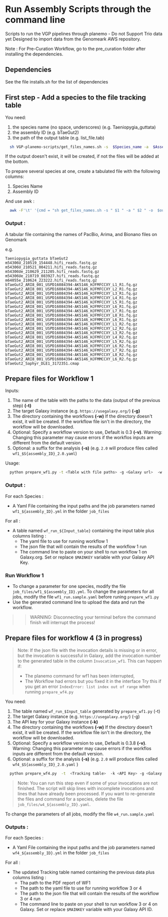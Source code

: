 # Run Assembly Scripts through the command line

Scripts to run the VGP pipelines through planemo - Do not Support Trio data yet
Designed to import data from the Genomeark AWS repository.

Note : For Pre-Curation Workflow, go to the pre_curation folder after installing the dependencies. 

## Dependencies

See the file installs.sh for the list of dependencies

## First step - Add a species to the file tracking table

You need: 
1. the species name (no space, underscores) (e.g. Taeniopygia_guttata)
2. the assembly ID (e.g. bTaeGut2)
3. the path of the output table (e.g. list_file.tab)

````bash
  sh VGP-planemo-scripts/get_files_names.sh -s  $Species_name -a  $Assembly_ID -o $output 
````

If the output doesn't exist, it will be created, if not the files will be added at the bottom. 

To prepare several species at one, create a tabulated file with the following columns:
1. Species Name
2. Assembly ID

And use awk : 

```bash
  awk -F'\t' '{cmd = "sh get_files_names.sh -s " $1 " -a " $2 " -o  $output "; system(cmd)}' $table_with_species
```


### Output : 

A tabular file containing the names of PacBio, Arima, and Bionano files on Genomark

e.g.

````tabular
Taeniopygia_guttata	bTaeGut2	m54306U_210519_154448.hifi_reads.fastq.gz m54306U_210521_004211.hifi_reads.fastq.gz m54306Ue_210629_211205.hifi_reads.fastq.gz m54306Ue_210719_083927.hifi_reads.fastq.gz m64055e_210624_223222.hifi_reads.fastq.gz	bTaeGut2_ARI8_001_USPD16084394-AK5146_HJFMFCCXY_L1_R1.fq.gz bTaeGut2_ARI8_001_USPD16084394-AK5146_HJFMFCCXY_L2_R1.fq.gz bTaeGut2_ARI8_001_USPD16084394-AK5146_HJFMFCCXY_L3_R1.fq.gz bTaeGut2_ARI8_001_USPD16084394-AK5146_HJFMFCCXY_L4_R1.fq.gz bTaeGut2_ARI8_001_USPD16084394-AK5146_HJFMFCCXY_L5_R1.fq.gz bTaeGut2_ARI8_001_USPD16084394-AK5146_HJFMFCCXY_L6_R1.fq.gz bTaeGut2_ARI8_001_USPD16084394-AK5146_HJFMFCCXY_L7_R1.fq.gz bTaeGut2_ARI8_001_USPD16084394-AK5146_HJFMFCCXY_L8_R1.fq.gz bTaeGut2_ARI8_001_USPD16084394-AK5146_HJFMMCCXY_L6_R1.fq.gz	bTaeGut2_ARI8_001_USPD16084394-AK5146_HJFMFCCXY_L1_R2.fq.gz bTaeGut2_ARI8_001_USPD16084394-AK5146_HJFMFCCXY_L2_R2.fq.gz bTaeGut2_ARI8_001_USPD16084394-AK5146_HJFMFCCXY_L3_R2.fq.gz bTaeGut2_ARI8_001_USPD16084394-AK5146_HJFMFCCXY_L4_R2.fq.gz bTaeGut2_ARI8_001_USPD16084394-AK5146_HJFMFCCXY_L5_R2.fq.gz bTaeGut2_ARI8_001_USPD16084394-AK5146_HJFMFCCXY_L6_R2.fq.gz bTaeGut2_ARI8_001_USPD16084394-AK5146_HJFMFCCXY_L7_R2.fq.gz bTaeGut2_ARI8_001_USPD16084394-AK5146_HJFMFCCXY_L8_R2.fq.gz bTaeGut2_ARI8_001_USPD16084394-AK5146_HJFMMCCXY_L6_R2.fq.gz	bTaeGut2_Saphyr_DLE1_3172351.cmap
````



## Prepare files for Workflow 1 

Inputs: 
1. The name of the table with the paths to the data (output of the previous step) **(-t)**
2. The target Galaxy instance (e.g. `https://usegalaxy.org/`) **(-g)**
3. The directory containing the workflows **(-w)** If the directory doesn't exist, it will be created. If the workflow file isn't in the directory, the workflow will be downloaded.
3. Optional: Specify a workflow version to use, Default is 0.3 **(-v)**. Warning: Changing this parameter may cause errors if the workflos inputs are different from the default version.
3. Optional: a suffix for the analysis **(-s)** (e.g. `2.0` will produce files called `wf1_$S{assembly_ID}_2.0.yaml`)


Usage: 

````bash
  python prepare_wf1.py -t <Table with file paths> -g <Galaxy url>  -w <Workflow Directory>  -v <Workflow version> -s <Suffix> 
````

### Output : 

For each Species : 
- A Yaml File containing the input paths and the job parameters named `wf1_${assembly_ID}.yml` in the folder `job_files`

For all : 
- A table named `wf_run_${Input_table}` containing the input table plus columns listing : 
  - The yaml file to use for running workflow 1
  - The json file that will contain the results of the workflow 1 run
  - The command line to paste on your shell to run workflow 1 on Galaxy.org. Set or replace `$MAINKEY` variable with your Galaxy API Key.


### Run Workflow 1

- To change a parameter for one species, modify the file `job_files/wf1_${assembly_ID}.yml`. To change the parameters for all jobs, modify the file `wf1_run.sample.yaml` before runing  `prepare_wf1.py`
- Use the generated command line to upload the data and run the workflow. 


>>  WARNING: Disconnecting your terminal before the command finish will interrupt the process!


## Prepare files for workflow 4 (3 in progress) 

> Note: If the json file with the invocation details is missing or in error, but the invocation is successful in Galaxy, add the invocation number to the generated table in the column `Invocation_wf1`. This can happen if: 
>  -  The planemo command for wf1 has been interrupted,
>  -  The Workflow had errors but you fixed it in the interface
> Try this if you get an error `IndexError: list index out of range` when running `prepare_wf4.py`

You need: 
1. The table named `wf_run_$Input_table` generated by `prepare_wf1.py` (-t)
2. The target Galaxy instance (e.g. `https://usegalaxy.org/`)  (-g)
3. The API key for your Galaxy instance  **(-k)**
3. The directory containing the workflows **(-w)** If the directory doesn't exist, it will be created. If the workflow file isn't in the directory, the workflow will be downloaded.
4. Optional: Specify a workflow version to use, Default is 0.3.8 **(-v)**. Warning: Changing this parameter may cause errors if the workflos inputs are different from the default version.
4. Optional: a suffix for the analysis **(-s)** (e.g. `2.0` will produce files called `wf4_$S{assembly_ID}_2.0.yaml` ) 

````bash
  python prepare_wf4.py  -t  <Tracking table>  -k <API Key> -g <Galaxy Instance> -w <workflow directory> -v <Optional workflow version> -s <Optional suffix>
````

> Note: You can run this step even if some of your invocations are not finished. The script will skip lines with incomplete invocations and lines that have already been processed. If you want to re-generate the files and command for a species, delete the file `job_files/w4_${assembly_ID}.yaml`.

To change the parameters of all jobs, modify the file `w4_run.sample.yaml`

### Outputs : 

For each Species : 
- A Yaml File containing the input paths and the job parameters named `wf4_${assembly_ID}.yml` in the folder `job_files`

For all : 
- The updated Tracking table named containing the previous data plus columns listing : 
  - Tha path to the PDF report of WF1 
  - The path to the yaml file to use for running workflow 3 or 4
  - The path to the json file that will contain the results of the workflow 3 or 4 run
  - The command line to paste on your shell to run workflow 3 or 4 on Galaxy. Set or replace `$MAINKEY` variable with your Galaxy API ID.